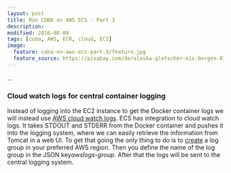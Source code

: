 ```yaml
---
layout: post
title: Run CUBA on AWS ECS - Part 3
description:
modified: 2016-08-09
tags: [cuba, AWS, ECR, cloud, ECS]
image:
  feature: cuba-on-aws-ecs-part-3/feature.jpg
  feature_source: https://pixabay.com/de/alaska-gletscher-eis-bergen-810433/
---
```


...

<!-- more -->

### Cloud watch logs for central container logging

Instead of logging into the EC2 instance to get the Docker container logs we will instead use [AWS cloud watch logs](http://docs.aws.amazon.com/AmazonCloudWatch/latest/DeveloperGuide/CWL_GettingStarted.html). ECS has integration to cloud watch logs. It takes STDOUT and STDERR from the Docker container and pushes it into the logging system, where we can easily retrieve the information from Tomcat in a web UI. To get that going the only thing to do is to [create](https://console.aws.amazon.com/cloudwatch/home?region=us-east-1#logs:) a log group in your preferred AWS region. Then you define the name of the log group in the JSON key*awslogs-group*. After that the logs will be sent to the central logging system.
